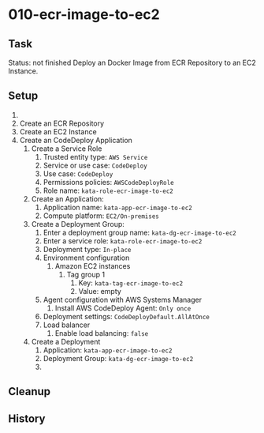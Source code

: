 # 010-ecr-image-to-ec2

## Task
Status: not finished
Deploy an Docker Image from ECR Repository to an EC2 Instance.


## Setup
1. 
1. Create an ECR Repository
1. Create an EC2 Instance
3. Create an CodeDeploy Application
	1. Create a Service Role
		1. Trusted entity type: `AWS Service`
		2. Service or use case: `CodeDeploy`
		3. Use case: `CodeDeploy`
		4. Permissions policies: `AWSCodeDeployRole`
		5. Role name: `kata-role-ecr-image-to-ec2`
	2. Create an Application:
		1. Application name: `kata-app-ecr-image-to-ec2`
		2. Compute platform: `EC2/On-premises`
	3. Create a Deployment Group:
		1. Enter a deployment group name: `kata-dg-ecr-image-to-ec2`
		2. Enter a service role: `kata-role-ecr-image-to-ec2`
		3. Deployment type: `In-place`
		4. Environment configuration
			1. Amazon EC2 instances
				1. Tag group 1
					1. Key: `kata-tag-ecr-image-to-ec2`
					2. Value: empty
		5. Agent configuration with AWS Systems Manager
			1. Install AWS CodeDeploy Agent: `Only once`
		6. Deployment settings: `CodeDeployDefault.AllAtOnce`
		7. Load balancer
			1. Enable load balancing: `false`
	4. Create a Deployment
		1. Application: `kata-app-ecr-image-to-ec2`
		2. Deployment Group: `kata-dg-ecr-image-to-ec2`
		3. 

## Cleanup

## History

